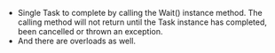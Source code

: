 
- Single Task to complete by calling the Wait() instance method. The calling method
will not return until the Task instance has completed, been cancelled or thrown an exception. 
- And there are overloads as well.